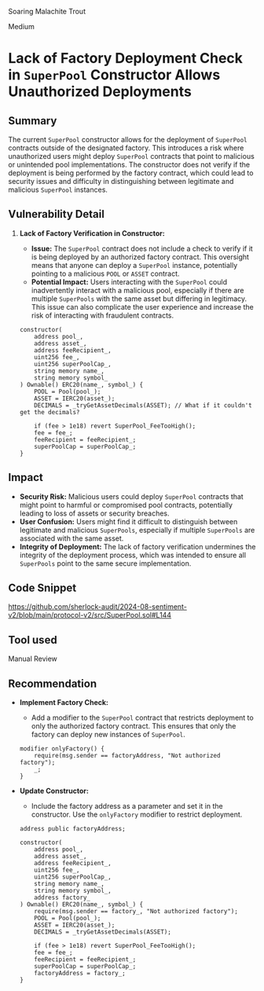 Soaring Malachite Trout

Medium

# Lack of Factory Deployment Check in `SuperPool` Constructor Allows Unauthorized Deployments

## Summary
The current `SuperPool` constructor allows for the deployment of `SuperPool` contracts outside of the designated factory. This introduces a risk where unauthorized users might deploy `SuperPool` contracts that point to malicious or unintended pool implementations. The constructor does not verify if the deployment is being performed by the factory contract, which could lead to security issues and difficulty in distinguishing between legitimate and malicious `SuperPool` instances.


## Vulnerability Detail
1. **Lack of Factory Verification in Constructor:**
   - **Issue:** The `SuperPool` contract does not include a check to verify if it is being deployed by an authorized factory contract. This oversight means that anyone can deploy a `SuperPool` instance, potentially pointing to a malicious `POOL` or `ASSET` contract.
   - **Potential Impact:** Users interacting with the `SuperPool` could inadvertently interact with a malicious pool, especially if there are multiple `SuperPools` with the same asset but differing in legitimacy. This issue can also complicate the user experience and increase the risk of interacting with fraudulent contracts.

   ```solidity
   constructor(
       address pool_,
       address asset_,
       address feeRecipient_,
       uint256 fee_,
       uint256 superPoolCap_,
       string memory name_,
       string memory symbol_
   ) Ownable() ERC20(name_, symbol_) {
       POOL = Pool(pool_);
       ASSET = IERC20(asset_);
       DECIMALS = _tryGetAssetDecimals(ASSET); // What if it couldn't get the decimals?

       if (fee > 1e18) revert SuperPool_FeeTooHigh();
       fee = fee_;
       feeRecipient = feeRecipient_;
       superPoolCap = superPoolCap_;
   }
   ```

## Impact

- **Security Risk:** Malicious users could deploy `SuperPool` contracts that might point to harmful or compromised pool contracts, potentially leading to loss of assets or security breaches.
- **User Confusion:** Users might find it difficult to distinguish between legitimate and malicious `SuperPools`, especially if multiple `SuperPools` are associated with the same asset.
- **Integrity of Deployment:** The lack of factory verification undermines the integrity of the deployment process, which was intended to ensure all `SuperPools` point to the same secure implementation.

## Code Snippet
https://github.com/sherlock-audit/2024-08-sentiment-v2/blob/main/protocol-v2/src/SuperPool.sol#L144
## Tool used

Manual Review

## Recommendation

- **Implement Factory Check:**
  - Add a modifier to the `SuperPool` contract that restricts deployment to only the authorized factory contract. This ensures that only the factory can deploy new instances of `SuperPool`.

  ```solidity
  modifier onlyFactory() {
      require(msg.sender == factoryAddress, "Not authorized factory");
      _;
  }
  ```

- **Update Constructor:**
  - Include the factory address as a parameter and set it in the constructor. Use the `onlyFactory` modifier to restrict deployment.

  ```solidity
  address public factoryAddress;

  constructor(
      address pool_,
      address asset_,
      address feeRecipient_,
      uint256 fee_,
      uint256 superPoolCap_,
      string memory name_,
      string memory symbol_,
      address factory_
  ) Ownable() ERC20(name_, symbol_) {
      require(msg.sender == factory_, "Not authorized factory");
      POOL = Pool(pool_);
      ASSET = IERC20(asset_);
      DECIMALS = _tryGetAssetDecimals(ASSET);

      if (fee > 1e18) revert SuperPool_FeeTooHigh();
      fee = fee_;
      feeRecipient = feeRecipient_;
      superPoolCap = superPoolCap_;
      factoryAddress = factory_;
  }
  ```